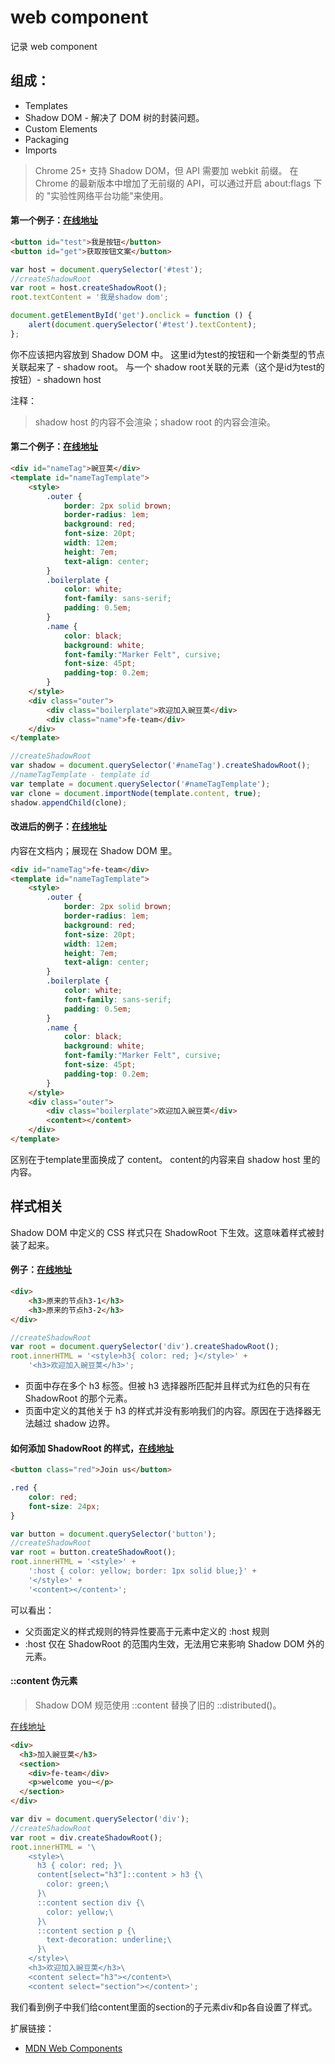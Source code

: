 # web component

记录 web component

## 组成：

* Templates
* Shadow DOM - 解决了 DOM 树的封装问题。
* Custom Elements
* Packaging
* Imports

> Chrome 25+ 支持 Shadow DOM，但 API 需要加 webkit 前缀。 在 Chrome 的最新版本中增加了无前缀的 API，可以通过开启 about:flags 下的 "实验性网络平台功能"来使用。

#### 第一个例子：[在线地址](http://jsfiddle.net/zhangyaochun/1w4ykb5t/)

``` html
<button id="test">我是按钮</button>
<button id="get">获取按钮文案</button>
```

``` js
var host = document.querySelector('#test');
//createShadowRoot
var root = host.createShadowRoot();
root.textContent = '我是shadow dom';

document.getElementById('get').onclick = function () {
    alert(document.querySelector('#test').textContent);
};
```

你不应该把内容放到 Shadow DOM 中。
这里id为test的按钮和一个新类型的节点关联起来了 - shadow root。
与一个 shadow root关联的元素（这个是id为test的按钮）- shadown host

注释：

> shadow host 的内容不会渲染；shadow root 的内容会渲染。

#### 第二个例子：[在线地址](http://jsfiddle.net/zhangyaochun/maf57rot/)


``` html
<div id="nameTag">豌豆荚</div>
<template id="nameTagTemplate">
    <style>
        .outer {
            border: 2px solid brown;
            border-radius: 1em;
            background: red;
            font-size: 20pt;
            width: 12em;
            height: 7em;
            text-align: center;
        }
        .boilerplate {
            color: white;
            font-family: sans-serif;
            padding: 0.5em;
        }
        .name {
            color: black;
            background: white;
            font-family:"Marker Felt", cursive;
            font-size: 45pt;
            padding-top: 0.2em;
        }
    </style>
    <div class="outer">
        <div class="boilerplate">欢迎加入豌豆荚</div>
        <div class="name">fe-team</div>
    </div>
</template>
```


``` js
//createShadowRoot
var shadow = document.querySelector('#nameTag').createShadowRoot();
//nameTagTemplate - template id
var template = document.querySelector('#nameTagTemplate');
var clone = document.importNode(template.content, true);
shadow.appendChild(clone);
```

#### 改进后的例子：[在线地址](http://jsfiddle.net/zhangyaochun/vhzhrns7/)


内容在文档内；展现在 Shadow DOM 里。

``` html
<div id="nameTag">fe-team</div>
<template id="nameTagTemplate">
    <style>
        .outer {
            border: 2px solid brown;
            border-radius: 1em;
            background: red;
            font-size: 20pt;
            width: 12em;
            height: 7em;
            text-align: center;
        }
        .boilerplate {
            color: white;
            font-family: sans-serif;
            padding: 0.5em;
        }
        .name {
            color: black;
            background: white;
            font-family:"Marker Felt", cursive;
            font-size: 45pt;
            padding-top: 0.2em;
        }
    </style>
    <div class="outer">
        <div class="boilerplate">欢迎加入豌豆荚</div>
        <content></content>
    </div>
</template>
```

区别在于template里面换成了 content。
content的内容来自 shadow host 里的内容。


## 样式相关

Shadow DOM 中定义的 CSS 样式只在 ShadowRoot 下生效。这意味着样式被封装了起来。

#### 例子：[在线地址](http://jsfiddle.net/zhangyaochun/h3evr8df/)


``` html
<div>
    <h3>原来的节点h3-1</h3>
    <h3>原来的节点h3-2</h3>
</div>
```

``` js
//createShadowRoot
var root = document.querySelector('div').createShadowRoot();
root.innerHTML = '<style>h3{ color: red; }</style>' +
    '<h3>欢迎加入豌豆荚</h3>';
```

* 页面中存在多个 h3 标签。但被 h3 选择器所匹配并且样式为红色的只有在 ShadowRoot 的那个元素。
* 页面中定义的其他关于 h3 的样式并没有影响我们的内容。原因在于选择器无法越过 shadow 边界。



#### 如何添加 ShadowRoot 的样式，[在线地址](http://jsfiddle.net/zhangyaochun/9x90cy6L/)

``` html
<button class="red">Join us</button>
```

``` css
.red {
    color: red;
    font-size: 24px;
}
```

``` js
var button = document.querySelector('button');
//createShadowRoot
var root = button.createShadowRoot();
root.innerHTML = '<style>' +
    ':host { color: yellow; border: 1px solid blue;}' +
    '</style>' +
    '<content></content>';
```

可以看出：
* 父页面定义的样式规则的特异性要高于元素中定义的 :host 规则
* :host 仅在 ShadowRoot 的范围内生效，无法用它来影响 Shadow DOM 外的元素。

#### ::content 伪元素

> Shadow DOM 规范使用 ::content 替换了旧的 ::distributed()。

[在线地址](http://jsfiddle.net/zhangyaochun/erbpcaro/)

``` html
<div>
  <h3>加入豌豆荚</h3>
  <section>
    <div>fe-team</div>
    <p>welcome you~</p>
  </section>
</div>
```

``` js
var div = document.querySelector('div');
//createShadowRoot
var root = div.createShadowRoot();
root.innerHTML = '\
    <style>\
      h3 { color: red; }\
      content[select="h3"]::content > h3 {\
        color: green;\
      }\
      ::content section div {\
        color: yellow;\
      }\
      ::content section p {\
        text-decoration: underline;\
      }\
    </style>\
    <h3>欢迎加入豌豆荚</h3>\
    <content select="h3"></content>\
    <content select="section"></content>';
```

我们看到例子中我们给content里面的section的子元素div和p各自设置了样式。


扩展链接：

* [MDN Web Components](https://developer.mozilla.org/en-US/docs/Web/Web_Components)
